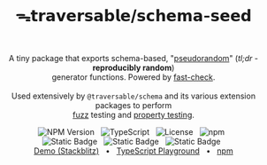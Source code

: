 <br />
  <h1 align="center">ᯓ𝘁𝗿𝗮𝘃𝗲𝗿𝘀𝗮𝗯𝗹𝗲/𝘀𝗰𝗵𝗲𝗺𝗮-𝘀𝗲𝗲𝗱</h1>
<br />

<p align="center">
  A tiny package that exports schema-based, 
  "<a href="https://en.wikipedia.org/wiki/Pseudorandomness" _target="blank">pseudorandom</a>"
  (<em>tl;dr</em> - <b>reproducibly random</b>) 
  <br />
  generator functions. Powered by <a href="https://github.com/dubzzz/fast-check" _target="blank">fast-check</a>.
  <br />
  <br />
  Used extensively by <code>@traversable/schema</code> and its various extension packages to perform 
  <br />
  <a href="https://en.wikipedia.org/wiki/Fuzzing" _target="blank">fuzz</a> testing and
  <a href="https://en.wikipedia.org/wiki/Property_testing" _target="blank">property testing</a>.
</p>

<div align="center">
  <img alt="NPM Version" src="https://img.shields.io/npm/v/%40traversable%2Fschema-seed?style=flat-square&logo=npm&label=npm&color=blue">
  &nbsp;
  <img alt="TypeScript" src="https://img.shields.io/badge/TypeScript-5.5%2B-blue?style=flat-square&logo=TypeScript&logoColor=4a9cf6">
  &nbsp;
  <img alt="License" src="https://img.shields.io/static/v1?label=Hippocratic%20License&message=HL3&labelColor=59636e&color=838a93">
  &nbsp;
  <img alt="npm" src="https://img.shields.io/npm/dt/@traversable/schema-seed?style=flat-square">
  &nbsp;
</div>

<div align="center">
  <!-- <img alt="npm bundle size (scoped)" src="https://img.shields.io/bundlephobia/minzip/%40traversable/schema-seed?style=flat-square&label=size">
  &nbsp; -->
  <img alt="Static Badge" src="https://img.shields.io/badge/%F0%9F%8C%B2-tree--shakeable-brightgreen?labelColor=white">
  &nbsp;
  <img alt="Static Badge" src="https://img.shields.io/badge/ESM-supported-2d9574?style=flat-square&logo=JavaScript">
  &nbsp;
  <img alt="Static Badge" src="https://img.shields.io/badge/CJS-supported-2d9574?style=flat-square&logo=Node.JS">
  &nbsp;
</div>

<div align="center">
  <a href="https://stackblitz.com/edit/vitest-dev-vitest-hv2lxhtc?file=src%2Fjson.ts" target="_blank">Demo (Stackblitz)</a>
  <span>&nbsp;&nbsp;•&nbsp;&nbsp;</span>
  <a href="https://tsplay.dev/w2y59W" target="_blank">TypeScript Playground</a>
  <span>&nbsp;&nbsp;•&nbsp;&nbsp;</span>
  <a href="https://www.npmjs.com/package/@traversable/schema-seed" target="_blank">npm</a>
  <br />
</div>
<br />
